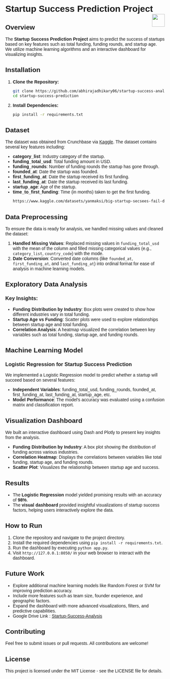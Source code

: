 <style>
body {
    font-family: 'Poppins', sans-serif;
}
</style>
# Startup Success Prediction Project <img src="https://i.pinimg.com/originals/bd/78/b5/bd78b57fa09b08793f3e018bb549b49b.gif" width="40px" align="right">

## Overview

The **Startup Success Prediction Project** aims to predict the success of startups based on key features such as total funding, funding rounds, and startup age. We utilize machine learning algorithms and an interactive dashboard for visualizing insights.

## Installation

1. **Clone the Repository:**
   ```bash
   git clone https://github.com/abhirajadhikary06/startup-success-analysis.git
   cd startup-success-prediction
2. **Install Dependencies:**
   ```bash
   pip install -r requirements.txt
## Dataset

The dataset was obtained from Crunchbase via [Kaggle](https://www.kaggle.com/datasets/yanmaksi/big-startup-secsees-fail-dataset-from-crunchbase). The dataset contains several key features including:

-   **category_list**: Industry category of the startup.
-   **funding_total_usd**: Total funding amount in USD.
-   **funding_rounds**: Number of funding rounds the startup has gone through.
-   **founded_at**: Date the startup was founded.
-   **first_funding_at**: Date the startup received its first funding.
-   **last_funding_at**: Date the startup received its last funding.
-   **startup_age**: Age of the startup.
-   **time_to_first_funding**: Time (in months) taken to get the first funding.
    ```bash
    https://www.kaggle.com/datasets/yanmaksi/big-startup-secsees-fail-dataset-from-crunchbase
   ##  Data Preprocessing
To ensure the data is ready for analysis, we handled missing values and cleaned the dataset:

1.  **Handled Missing Values**: Replaced missing values in `funding_total_usd` with the mean of the column and filled missing categorical values (e.g., `category_list`, `country_code`) with the mode.
2.  **Date Conversion**: Converted date columns (like `founded_at`, `first_funding_at`, and `last_funding_at`) into ordinal format for ease of analysis in machine learning models.   
## Exploratory Data Analysis

### **Key Insights:**

-   **Funding Distribution by Industry**: Box plots were created to show how different industries vary in total funding.
-   **Startup Age vs Funding**: Scatter plots were used to explore relationships between startup age and total funding.
-   **Correlation Analysis**: A heatmap visualized the correlation between key variables such as total funding, startup age, and funding rounds.
## **Machine Learning Model**

### **Logistic Regression for Startup Success Prediction**

We implemented a Logistic Regression model to predict whether a startup will succeed based on several features:

-   **Independent Variables**: funding_total_usd, funding_rounds, founded_at, first_funding_at, last_funding_at, startup_age, etc.
-   **Model Performance**: The model's accuracy was evaluated using a confusion matrix and classification report.
## **Visualization Dashboard**

We built an interactive dashboard using Dash and Plotly to present key insights from the analysis.

-   **Funding Distribution by Industry**: A box plot showing the distribution of funding across various industries.
-   **Correlation Heatmap**: Displays the correlations between variables like total funding, startup age, and funding rounds.
-   **Scatter Plot**: Visualizes the relationship between startup age and success.
## **Results**

-   The **Logistic Regression** model yielded promising results with an accuracy of **98%**.
-   The **visual dashboard** provided insightful visualizations of startup success factors, helping users interactively explore the data.
 ## **How to Run**

1.  Clone the repository and navigate to the project directory.
2.  Install the required dependencies using `pip install -r requirements.txt`.
3.  Run the dashboard by executing `python app.py`.
4.  Visit `http://127.0.0.1:8050/` in your web browser to interact with the dashboard.
## Future Work

-   Explore additional machine learning models like Random Forest or SVM for improving prediction accuracy.
-   Include more features such as team size, founder experience, and geographic factors.
-   Expand the dashboard with more advanced visualizations, filters, and predictive capabilities.
-   Google Drive Link : [Startup-Success-Analysis](https://drive.google.com/drive/folders/1l3YFj57CHDhu7KAvSCeIQk2RrufWzxdY?usp=sharing)
## Contributing

Feel free to submit issues or pull requests. All contributions are welcome!
## License

This project is licensed under the MIT License - see the LICENSE file for details.
